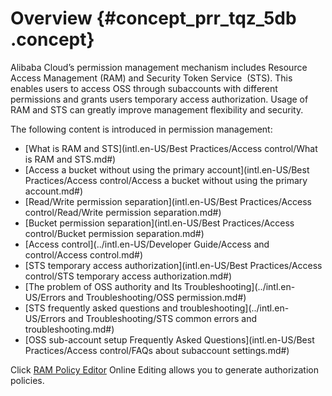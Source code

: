# Overview {#concept_prr_tqz_5db .concept}

Alibaba Cloud’s permission management mechanism includes Resource Access Management \(RAM\) and Security Token Service  \(STS\). This enables users to access OSS through subaccounts with different permissions and grants users temporary access authorization. Usage of RAM and STS can greatly improve management flexibility and security.

The following content is introduced in permission management:

-   [What is RAM and STS](intl.en-US/Best Practices/Access control/What is RAM and STS.md#)
-   [Access a bucket without using the primary account](intl.en-US/Best Practices/Access control/Access a bucket without using the primary account.md#)
-   [Read/Write permission separation](intl.en-US/Best Practices/Access control/Read/Write permission separation.md#)
-   [Bucket permission separation](intl.en-US/Best Practices/Access control/Bucket permission separation.md#)
-   [Access control](../intl.en-US/Developer Guide/Access and control/Access control.md#)
-   [STS temporary access authorization](intl.en-US/Best Practices/Access control/STS temporary access authorization.md#)
-   [The problem of OSS authority and Its Troubleshooting](../intl.en-US/Errors and Troubleshooting/OSS permission.md#)
-   [STS frequently asked questions and troubleshooting](../intl.en-US/Errors and Troubleshooting/STS common errors and troubleshooting.md#)
-   [OSS sub-account setup Frequently Asked Questions](intl.en-US/Best Practices/Access control/FAQs about subaccount settings.md#)

Click [RAM Policy Editor](http://gosspublic.alicdn.com/ram-policy-editor/index.html) Online Editing allows you to generate authorization policies.

